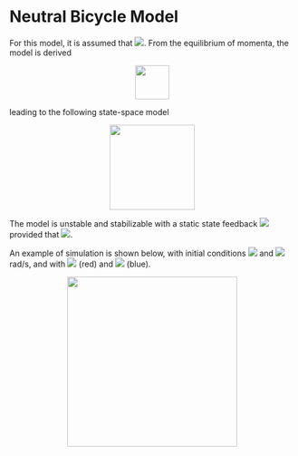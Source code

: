 # Neutral Bicycle Model
For this model, it is assumed that <img src="https://render.githubusercontent.com/render/math?math=\lambda = \pi/2">. From the equilibrium of momenta, the model is derived

<p align="center"> <img height=60 src="https://user-images.githubusercontent.com/62264708/83767905-7824f700-a67e-11ea-9af4-59fb11b83316.PNG"> </p>

leading to the following state-space model

<p align="center"> <img height=150 src="https://user-images.githubusercontent.com/62264708/83767048-6d1d9700-a67d-11ea-8e9e-a7cd431898ea.PNG"> </p>

The model is unstable and stabilizable with a static state feedback <img src="https://render.githubusercontent.com/render/math?math=\delta = -k \varphi"> provided that <img src="https://render.githubusercontent.com/render/math?math=k > bg/V^2">.

An example of simulation is shown below, with initial conditions <img src="https://render.githubusercontent.com/render/math?math=\varphi(0) = -\pi/12"> and <img src="https://render.githubusercontent.com/render/math?math=\dot{\varphi}(0) = 0"> rad/s, and with <img src="https://render.githubusercontent.com/render/math?math=k = 0.63"> (red) and <img src="https://render.githubusercontent.com/render/math?math=k = 0.75"> (blue).

<p align="center"> <img height=300 src=""> </p>
